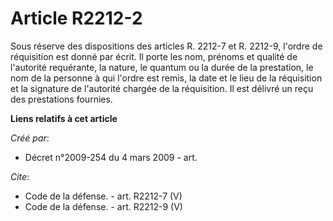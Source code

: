# Article R2212-2

Sous réserve des dispositions des articles R. 2212-7 et R. 2212-9, l'ordre de réquisition est donné par écrit. Il porte les
nom, prénoms et qualité de l'autorité requérante, la nature, le quantum ou la durée de la prestation, le nom de la personne à
qui l'ordre est remis, la date et le lieu de la réquisition et la signature de l'autorité chargée de la réquisition. Il est
délivré un reçu des prestations fournies.

**Liens relatifs à cet article**

_Créé par_:

  - Décret n°2009-254 du 4 mars 2009 - art.

_Cite_:

  - Code de la défense. - art. R2212-7 (V)
  - Code de la défense. - art. R2212-9 (V)
